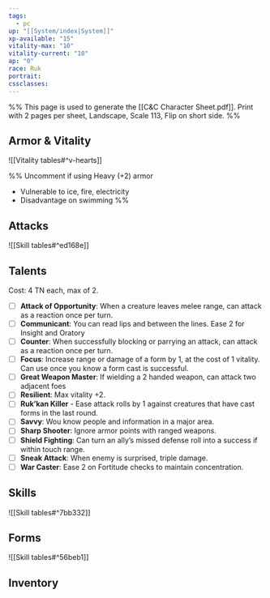 ```yaml
---
tags:
  - pc
up: "[[System/index|System]]"
xp-available: "15"
vitality-max: "10"
vitality-current: "10"
ap: "0"
race: Ruk
portrait: 
cssclasses:
---
```

%% This page is used to generate the [[C&C Character Sheet.pdf]]. Print with 2 pages per sheet, Landscape, Scale 113, Flip on short side. %% 

## Armor & Vitality

![[Vitality tables#^v-hearts]]

%%
Uncomment if using Heavy (+2) armor 
- Vulnerable to ice, fire, electricity
- Disadvantage on swimming
%%

## Attacks

![[Skill tables#^ed168e]] 

## Talents

Cost: 4 TN each, max of 2. 

- [ ] **Attack of Opportunity**: When a creature leaves melee range, can attack as a reaction once per turn.
- [ ] **Communicant**: You can read lips and between the lines. Ease 2 for Insight and Oratory
- [ ] **Counter**: When successfully blocking or parrying an attack, can attack as a reaction once per turn.
- [ ] **Focus**: Increase range or damage of a form by 1, at the cost of 1 vitality. Can use once you know a form cast is successful.
- [ ] **Great Weapon Master**: If wielding a 2 handed weapon, can attack two adjacent foes
- [ ] **Resilient**: Max vitality +2.
- [ ] **Ruk’kan Killer** - Ease attack rolls by 1 against creatures that have cast forms in the last round.
- [ ] **Savvy**: Wou know people and information in a major area.
- [ ] **Sharp Shooter**: Ignore armor points with ranged weapons. 
- [ ] **Shield Fighting**: Can turn an ally’s missed defense roll into a success if within touch range.
- [ ] **Sneak Attack**: When enemy is surprised, triple damage.
- [ ] **War Caster**: Ease 2 on Fortitude checks to maintain concentration. 

## Skills

![[Skill tables#^7bb332]]


## Forms

![[Skill tables#^56beb1]] 

## Inventory

